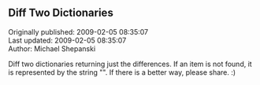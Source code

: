 ## Diff Two Dictionaries  
Originally published: 2009-02-05 08:35:07  
Last updated: 2009-02-05 08:35:07  
Author: Michael Shepanski  
  
Diff two dictionaries returning just the differences.  If an item is not found, it is represented by the string "<KEYNOTFOUND>".  If there is a better way, please share. :)
